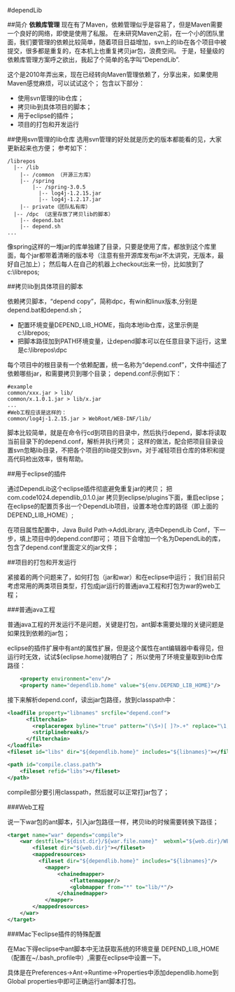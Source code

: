 #dependLib

##简介
**依赖库管理**
现在有了Maven，依赖管理似乎是容易了，但是Maven需要一个良好的网络，即使是使用了私服。
在未研究Maven之前，在一个小的团队里面，我们要管理的依赖比较简单，随着项目日益增加，svn上的lib在各个项目中被提交，很多都是重复的，在本机上也重复拷贝jar包，浪费空间。
于是，轻量级的依赖库管理方案呼之欲出，我起了个简单的名字叫“DependLib”.

这个是2010年弄出来，现在已经转向Maven管理依赖了，分享出来，如果使用Maven感觉麻烦，可以试试这个；
包含以下部分：

* 使用svn管理的lib仓库；
* 拷贝lib到具体项目的脚本；
* 用于eclipse的插件；
* 项目的打包和开发运行



##使用svn管理的lib仓库
选用svn管理的好处就是历史的版本都能看的见，大家更新起来也方便；
参考如下：

```
/librepos
  |-- /lib
    |-- /common （开源三方库）
    |-- /spring
        |-- /spring-3.0.5
          |-- log4j-1.2.15.jar
          |-- log4j-1.2.17.jar
    |-- private（团队私有库）
  |-- /dpc （这里存放了拷贝lib的脚本）
    |-- depend.bat
    |-- depend.sh
...
```

像spring这样的一堆jar的库单独建了目录，只要是使用了库，都放到这个库里面，每个jar都带着清晰的版本号（注意有些开源库发布jar不太讲究，无版本，最好自己加上）；
然后每人在自己的机器上checkout出来一份，比如放到了c:\librepos;

##拷贝lib到具体项目的脚本

依赖拷贝脚本，“depend copy”，简称dpc，有win和linux版本,分别是depend.bat和depend.sh；

* 配置环境变量DEPEND_LIB_HOME，指向本地lib仓库，这里示例是c:\librepos;
* 把脚本路径加到PATH环境变量，让depend脚本可以在任意目录下运行，这里是c:\librepos\dpc

每个项目中的根目录有一个依赖配置，统一名称为“depend.conf”，文件中描述了依赖哪些jar，和需要拷贝到哪个目录；
depend.conf示例如下：

```
#example
common/xxx.jar > lib/
common/x.1.0.1.jar > lib/x.jar
...
#Web工程应该是这样的：
common/log4j-1.2.15.jar > WebRoot/WEB-INF/lib/
```

脚本比较简单，就是在命令行cd到项目的目录中，然后执行depend，脚本将读取当前目录下的depend.conf，解析并执行拷贝；
这样的做法，配合把项目目录设置svn忽略lib目录，不把各个项目的lib提交到svn，对于减轻项目仓库的体积和提高代码检出效率，很有帮助。

##用于eclipse的插件

通过DependLib这个eclipse插件彻底避免重复jar的拷贝；
把 com.code1024.dependlib_0.1.0.jar 拷贝到eclipse/plugins下面，重启eclipse；
在eclipse的配置页多出一个DependLib项目，设置本地仓库的路径（即上面的DEPEND_LIB_HOME）;

在项目属性配置中，Java Build Path->AddLibrary, 选中DependLib Conf，下一步，填上项目中的depend.conf即可；
项目下会增加一个名为DependLib的库，包含了depend.conf里面定义的jar文件；

##项目的打包和开发运行

紧接着的两个问题来了，如何打包（jar和war）和在eclipse中运行；
我们目前只考虑常用的两类项目类型，打包成jar运行的普通java工程和打包为war的web工程；

###普通java工程

普通java工程的开发运行不是问题，关键是打包，ant脚本需要处理的关键问题是如果找到依赖的jar包；

eclipse的插件扩展中有ant的属性扩展，但是这个属性在ant编辑器中看得见，但运行时无效，试试${eclipse.home}就明白了；
所以使用了环境变量取到lib仓库路径：

```xml
	<property environment="env"/>
	<property name="dependlib.home" value="${env.DEPEND_LIB_HOME}"/>
```

接下来解析depend.conf，读出jar包路径，放到classpath中：

```xml
<loadfile property="libnames" srcfile="depend.conf">
      <filterchain>
        <replaceregex byline="true" pattern="(\S+)[ ]?>.+" replace="\1,"/>
        <striplinebreaks/>
      </filterchain>
</loadfile>
<fileset id="libs" dir="${dependlib.home}" includes="${libnames}"></fileset>

<path id="compile.class.path">
    <fileset refid="libs"></fileset>
</path>
```
compile部分要引用classpath，然后就可以正常打jar包了；

###Web工程

说一下war包的ant脚本，引入jar包路径一样，拷贝lib的时候需要转换下路径；
```xml
<target name="war" depends="compile">
    <war destfile="${dist.dir}/${war.file.name}"  webxml="${web.dir}/WEB-INF/web.xml">
        <fileset dir="${web.dir}"></fileset>
        <mappedresources>
          <fileset dir="${dependlib.home}" includes="${libnames}"/>
            <mapper>
                <chainedmapper>
                    <flattenmapper/>
                    <globmapper from="*" to="lib/*"/>
                </chainedmapper>
            </mapper>
        </mappedresources>
    </war>
</target>
```

###Mac下eclipse插件的特殊配置

在Mac下得eclipse中ant脚本中无法获取系统的环境变量 DEPEND_LIB_HOME（配置在~/.bash_profile中）,需要在eclipse中设置一下。

具体是在Preferences->Ant->Runtime->Properties中添加dependlib.home到Global properties中即可正确运行ant脚本打包。

